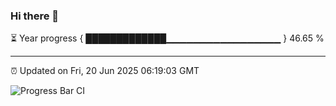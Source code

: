 ### Hi there 👋

⏳ Year progress { █████████████▁▁▁▁▁▁▁▁▁▁▁▁▁▁▁▁▁ } 46.65 %

---

⏰ Updated on Fri, 20 Jun 2025 06:19:03 GMT

![Progress Bar CI](https://github.com/code-lakshay/GitHub-Actions-Demo/workflows/Progress%20Bar%20CI/badge.svg)
